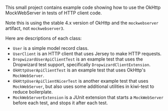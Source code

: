 This small project contains example code showing how to use the OkHttp MockWebServer in tests of HTTP client code.

Note this is using the stable 4.x version of OkHttp and the `mockwebserver` artifact, not `mockwebserver3`.

Here are descriptions of each class:

* `User` is a simple model record class.
* `UserClient` is an HTTP client that uses Jersey to make HTTP requests.
* `DropwizardUserApiClientTest` is an example test that uses the Dropwizard test support, specifically
  `DropwizardClientExtension`.
* `OkHttpUserApiClientTest` is an example test that uses OkHttp's `MockWebServer`.
* `OkHttpUserApiClientNicerTest` is another example test that uses `MockWebServer`, but also uses some additional
  utilities
  in kiwi-test to reduce boilerplate.
* `MockWebServerExtension` is a JUnit extension that starts a `MockWebServer` before each test, and stops it after each
  test.
